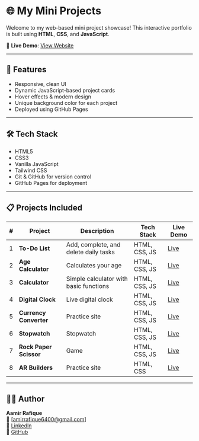 # 🌐 My Mini Projects

Welcome to my web-based mini project showcase! This interactive portfolio is built using **HTML**, **CSS**, and **JavaScript**.

🔗 **Live Demo**: [View Website](https://aamir-rafique.github.io/Mini-projects)

---

## 📁 Features

- Responsive, clean UI
- Dynamic JavaScript-based project cards
- Hover effects & modern design
- Unique background color for each project
- Deployed using GitHub Pages

---

## 🛠 Tech Stack

- HTML5
- CSS3
- Vanilla JavaScript
- Tailwind CSS
- Git & GitHub for version control
- GitHub Pages for deployment

---


## 📋 Projects Included

| # | Project       | Description                      | Tech Stack                 | Live Demo |
|--:|---------------|----------------------------------|----------------------------|-----------|
| 1 | **To-Do List**    | Add, complete, and delete daily tasks     | HTML, CSS, JS             | [Live](https://aamir-rafique.github.io/To-do-list-html-css-js/) |
| 2 | **Age Calculator**   | Calculates your age| HTML, CSS, JS             | [Live](https://aamir-rafique.github.io/Age-calculator-html-css-javascript/) |
| 3 | **Calculator**    | Simple calculator with basic functions    | HTML, CSS, JS             | [Live](https://aamir-rafique.github.io/Calculator-html-css-javascript/) |
| 4 | **Digital Clock**      | Live digital clock       | HTML, CSS, JS             | [Live](https://aamir-rafique.github.io/digital-clock-html-css-js/) |
| 5 | **Currency Converter**   |  Practice site  | HTML, CSS, JS        | [Live](https://aamir-rafique.github.io/currency-converter-html-css-js/) |
| 6 | **Stopwatch**     |  Stopwatch   | HTML, CSS, JS             | [Live](https://aamir-rafique.github.io/Stopwatch-html-css-js/) |
| 7 | **Rock Paper Scissor**   | Game  | HTML, CSS, JS             | [Live](https://aamir-rafique.github.io/RockPaperScissor-game-html-css-js/) |
| 8 | **AR Builders**   |  Practice site  | HTML, CSS           | [Live](https://aamir-rafique.github.io/RockPaperScissor-game-html-css-js/) |

---
## 🧑‍💻 Author

**Aamir Rafique**  
📧 [amirrafique6400@gmail.com]  
🔗 [LinkedIn](https://www.linkedin.com/in/aamir-rafique-7a5bb1336/)  
🐙 [GitHub](https://github.com/Aamir-Rafique)
